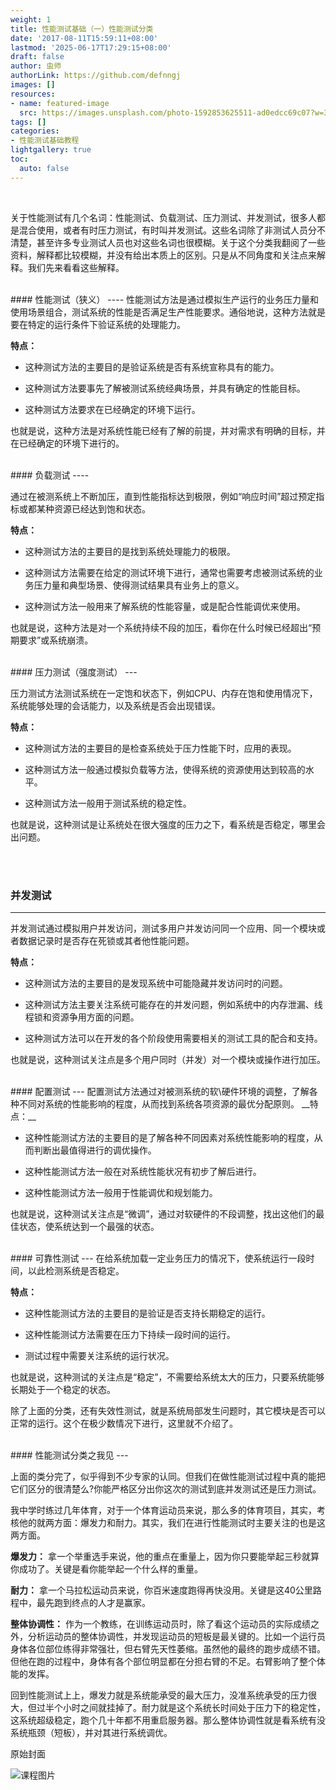 ```yaml
---
weight: 1
title: 性能测试基础（一）性能测试分类
date: '2017-08-11T15:59:11+08:00'
lastmod: '2025-06-17T17:29:15+08:00'
draft: false
author: 虫师
authorLink: https://github.com/defnngj
images: []
resources:
- name: featured-image
  src: https://images.unsplash.com/photo-1592853625511-ad0edcc69c07?w=300
tags: []
categories:
- 性能测试基础教程
lightgallery: true
toc:
  auto: false
---
```




<br>

关于性能测试有几个名词：性能测试、负载测试、压力测试、并发测试，很多人都是混合使用，或者有时压力测试，有时叫并发测试。这些名词除了非测试人员分不清楚，甚至许多专业测试人员也对这些名词也很模糊。关于这个分类我翻阅了一些资料，解释都比较模糊，并没有给出本质上的区别。只是从不同角度和关注点来解释。我们先来看看这些解释。

<br>
#### 性能测试（狭义）
----
性能测试方法是通过模拟生产运行的业务压力量和使用场景组合，测试系统的性能是否满足生产性能要求。通俗地说，这种方法就是要在特定的运行条件下验证系统的处理能力。

__特点：__

* 这种测试方法的主要目的是验证系统是否有系统宣称具有的能力。

* 这种测试方法要事先了解被测试系统经典场景，并具有确定的性能目标。

* 这种测试方法要求在已经确定的环境下运行。

也就是说，这种方法是对系统性能已经有了解的前提，并对需求有明确的目标，并在已经确定的环境下进行的。

<br>
#### 负载测试
----

通过在被测系统上不断加压，直到性能指标达到极限，例如“响应时间”超过预定指标或都某种资源已经达到饱和状态。

__特点：__

* 这种测试方法的主要目的是找到系统处理能力的极限。

* 这种测试方法需要在给定的测试环境下进行，通常也需要考虑被测试系统的业务压力量和典型场景、使得测试结果具有业务上的意义。

* 这种测试方法一般用来了解系统的性能容量，或是配合性能调优来使用。

也就是说，这种方法是对一个系统持续不段的加压，看你在什么时候已经超出“预期要求”或系统崩溃。

<br>
#### 压力测试（强度测试）
---

压力测试方法测试系统在一定饱和状态下，例如CPU、内存在饱和使用情况下，系统能够处理的会话能力，以及系统是否会出现错误。

__特点：__


* 这种测试方法的主要目的是检查系统处于压力性能下时，应用的表现。

* 这种测试方法一般通过模拟负载等方法，使得系统的资源使用达到较高的水平。

* 这种测试方法一般用于测试系统的稳定性。

也就是说，这种测试是让系统处在很大强度的压力之下，看系统是否稳定，哪里会出问题。

<br> 
### 并发测试
---

并发测试通过模拟用户并发访问，测试多用户并发访问同一个应用、同一个模块或者数据记录时是否存在死锁或其者他性能问题。

__特点：__

* 这种测试方法的主要目的是发现系统中可能隐藏并发访问时的问题。

* 这种测试方法主要关注系统可能存在的并发问题，例如系统中的内存泄漏、线程锁和资源争用方面的问题。

* 这种测试方法可以在开发的各个阶段使用需要相关的测试工具的配合和支持。

也就是说，这种测试关注点是多个用户同时（并发）对一个模块或操作进行加压。

<br>
####	配置测试
---
配置测试方法通过对被测系统的软\硬件环境的调整，了解各种不同对系统的性能影响的程度，从而找到系统各项资源的最优分配原则。
__特点：__

* 这种性能测试方法的主要目的是了解各种不同因素对系统性能影响的程度，从而判断出最值得进行的调优操作。

* 这种性能测试方法一般在对系统性能状况有初步了解后进行。

* 这种性能测试方法一般用于性能调优和规划能力。

也就是说，这种测试关注点是“微调”，通过对软硬件的不段调整，找出这他们的最佳状态，使系统达到一个最强的状态。

<br>
####	可靠性测试
---
在给系统加载一定业务压力的情况下，使系统运行一段时间，以此检测系统是否稳定。

__特点：__

* 这种性能测试方法的主要目的是验证是否支持长期稳定的运行。

* 这种性能测试方法需要在压力下持续一段时间的运行。

* 测试过程中需要关注系统的运行状况。

也就是说，这种测试的关注点是“稳定”，不需要给系统太大的压力，只要系统能够长期处于一个稳定的状态。

除了上面的分类，还有失效性测试，就是系统局部发生问题时，其它模块是否可以正常的运行。这个在极少数情况下进行，这里就不介绍了。

<br>
#### 性能测试分类之我见
---

上面的类分完了，似乎得到不少专家的认同。但我们在做性能测试过程中真的能把它们区分的很清楚么?你能严格区分出你这次的测试到底并发测试还是压力测试。

我中学时练过几年体育，对于一个体育运动员来说，那么多的体育项目，其实，考核他的就两方面：爆发力和耐力。其实，我们在进行性能测试时主要关注的也是这两方面。

__爆发力：__ 拿一个举重选手来说，他的重点在重量上，因为你只要能举起三秒就算你成功了。关键是看你能举起一个什么样的重量。

__耐力：__ 拿一个马拉松运动员来说，你百米速度跑得再快没用。关键是这40公里路程中，最先跑到终点的人才是赢家。

__整体协调性：__ 作为一个教练，在训练运动员时，除了看这个运动员的实际成绩之外，分析运动员的整体协调性，并发现运动员的短板是最关键的。比如一个运行员身体各位部位练得非常强壮，但右臂先天性萎缩。虽然他的最终的跑步成绩不错。但他在跑的过程中，身体有各个部位明显都在分担右臂的不足。右臂影响了整个体能的发挥。

回到性能测试上上，爆发力就是系统能承受的最大压力，没准系统承受的压力很大，但过半个小时之间就挂掉了。耐力就是这个系统长时间处于压力下的稳定性，这系统超级稳定，跑个几十年都不用重启服务器。那么整体协调性就是看系统有没系统瓶颈（短板），并对其进行系统调优。




原始封面

![课程图片](https://images.unsplash.com/photo-1592853625511-ad0edcc69c07?w=300)

